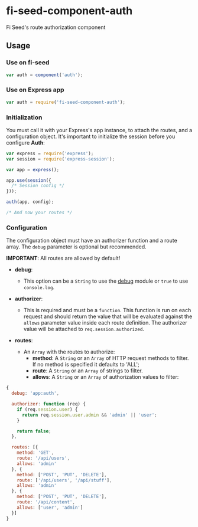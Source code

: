 # fi-seed-component-auth
Fi Seed's route authorization component

## Usage

### Use on fi-seed

```js
var auth = component('auth');
```

### Use on Express app

```js
var auth = require('fi-seed-component-auth');
```

### Initialization
You must call it with your Express's app instance, to attach the routes, and a configuration object. It's important to initialize the session before you configure **Auth**:

```js
var express = require('express');
var session = require('express-session');

var app = express();

app.use(session({
  /* Session config */
}));

auth(app, config);

/* And now your routes */
```

### Configuration
The configuration object must have an authorizer function and a route array. The `debug` parameter is optional but recommended.

**IMPORTANT**: All routes are allowed by default!

- **debug**:
  - This option can be a `String` to use the [debug](https://github.com/visionmedia/debug) module or `true` to use `console.log`.

- **authorizer**:
  - This is required and must be a `function`. This function is run on each request and should return the value that will be evaluated against the `allows` parameter value inside each route definition. The authorizer value will be attached to `req.session.authorized`.

- **routes**:
  - An `Array` with the routes to authorize:
    - **method**: A `String` or an `Array` of HTTP request methods to filter. If no method is specified it defaults to 'ALL';
    - **route**: A `String` or an `Array` of strings to filter.
    - **allows**: A `String` or an `Array` of authorization values to filter:

```js
{
  debug: 'app:auth',

  authorizer: function (req) {
    if (req.session.user) {
      return req.session.user.admin && 'admin' || 'user';
    }

    return false;
  },

  routes: [{
    method: 'GET',
    route: '/api/users',
    allows: 'admin'
  }, {
    method: ['POST', 'PUT', 'DELETE'],
    route: ['/api/users', '/api/stuff'],
    allows: 'admin'
  }, {
    method: ['POST', 'PUT', 'DELETE'],
    route: '/api/content',
    allows: ['user', 'admin']
  }]
}
```

